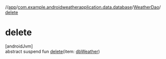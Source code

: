 //[app](../../../index.md)/[com.example.androidweatherapplication.data.database](../index.md)/[WeatherDao](index.md)/[delete](delete.md)

# delete

[androidJvm]\
abstract suspend fun [delete](delete.md)(item: [dbWeather](../db-weather/index.md))
